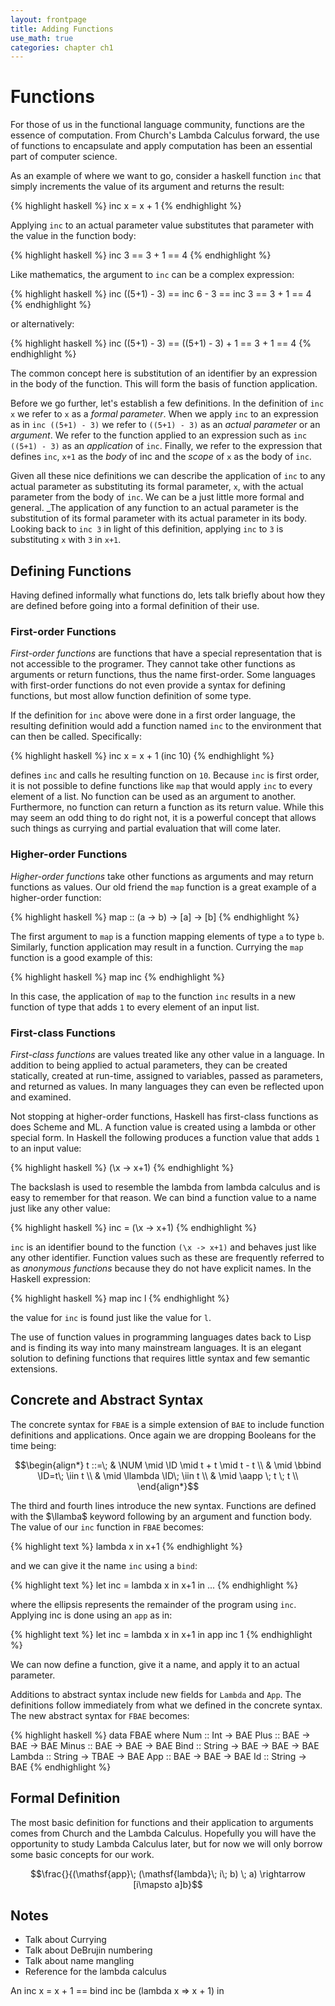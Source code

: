 ```yaml
---
layout: frontpage
title: Adding Functions
use_math: true
categories: chapter ch1
---
```


$$
\newcommand\calc{\mathsf{calc}\;}
\newcommand\parse{\mathsf{parse}\;}
\newcommand\typeof{\mathsf{typeof}\;}
\newcommand\interp{\mathsf{interp}\;}
\newcommand\eval{\mathsf{eval}\;}
\newcommand\NUM{\mathsf{NUM}\;}
\newcommand\ID{\mathsf{ID}\;}
\newcommand\iif{\mathsf{if}\;}
\newcommand\tthen{\;\mathsf{then}\;}
\newcommand\eelse{\;\mathsf{else}\;}
\newcommand\iisZero{\mathsf{isZero}\;}
\newcommand\bbind{\mathsf{bind}\;}
\newcommand\iin{\mathsf{in}\;}
\newcommand\aand{\;\mathsf{\&\&}\;}
\newcommand\lleq{\;\mathtt{<=}\;}
\newcommand\ttrue{\;\mathsf{true}}
\newcommand\ffalse{\;\mathsf{false}}
\newcommand\tnum{\;\mathsf{TNum}}
\newcommand\tbool{\;\mathsf{TBool}}
$$

# Functions

For those of us in the functional language community, functions are the essence of computation.  From Church's Lambda Calculus forward, the use of functions to encapsulate and apply computation  has been an essential part of computer science.

As an example of where we want to go, consider a haskell function `inc`  that simply increments the value of its argument and returns the result:

{% highlight haskell %}
inc x = x + 1
{% endhighlight %}

Applying `inc` to an actual parameter value substitutes that parameter with the value in the function body:

{% highlight haskell %}
inc 3
== 3 + 1
== 4
{% endhighlight %}

Like mathematics, the argument to `inc` can be a complex expression:

{% highlight haskell %}
inc ((5+1) - 3)
== inc 6 - 3
== inc 3
== 3 + 1
== 4
{% endhighlight %}

or alternatively:

{% highlight haskell %}
inc ((5+1) - 3)
== ((5+1) - 3) + 1
== 3 + 1
== 4
{% endhighlight %}

The common concept here is substitution of an identifier by an expression in the body of the function.  This will form the basis of function application.

Before we go further, let's establish a few definitions.  In the definition of `inc x` we refer to `x` as a _formal parameter_.  When we apply `inc` to an expression as in `inc ((5+1) - 3)` we refer to `((5+1) - 3)` as an _actual parameter_ or an _argument_.  We refer to the function applied to an expression such as `inc ((5+1) - 3)` as an _application_ of `inc`.  Finally, we refer to the expression that defines `inc`, `x+1` as the _body_ of inc and the _scope_ of `x` as the body of `inc`.

Given all these nice definitions we can describe the application of `inc` to any actual parameter as substituting its formal parameter, `x`, with the actual parameter from the body of `inc`.  We can be a just little more formal and general.  _The application of any function to an actual parameter is the substitution of its formal parameter with its actual parameter in its body.  Looking back to `inc 3` in light of this definition, applying `inc` to `3` is substituting `x` with `3` in `x+1`.

## Defining Functions

Having defined informally what functions do, lets talk briefly about how they are defined before going into a formal definition of their use.

### First-order Functions

*First-order functions* are functions that have a special representation that is not accessible to the programer.  They cannot take other functions as arguments or return functions, thus the name first-order.  Some languages with first-order functions do not even provide a syntax for defining functions, but most allow function definition of some type.

If the definition for `inc` above were done in a first order language, the resulting definition would add a function named `inc` to the environment that can then be called.  Specifically:

{% highlight haskell %}
inc x = x + 1
(inc 10)
{% endhighlight %}

defines `inc` and calls he resulting function on `10`.  Because `inc` is first order, it is not possible to define functions like `map` that would apply `inc` to every element of a list.  No function can be used as an argument to another.  Furthermore, no function can return a function as its return value.  While this may seem an odd thing to do right not, it is a powerful concept that allows such things as currying and partial evaluation that will come later.

### Higher-order Functions

*Higher-order functions* take other functions as arguments and may return functions as values.  Our old friend the `map` function is a great example of a higher-order function:

{% highlight haskell %}
map :: (a -> b) -> [a] -> [b]
{% endhighlight %}

The first argument to `map` is a function mapping elements of type `a` to type `b`.  Similarly, function application may result in a function.  Currying the `map` function is a good example of this:

{% highlight haskell %}
map inc
{% endhighlight %}

In this case, the application of `map` to the function `inc` results in a new function of type that adds `1` to every element of an input list.

### First-class Functions

*First-class functions* are values treated like any other value in a language.  In addition to being applied to actual parameters, they can be created statically, created at run-time, assigned to variables, passed as parameters, and returned as values.  In many languages they can even be reflected upon and examined.

Not stopping at higher-order functions, Haskell has first-class functions as does Scheme and ML.  A function value is created using a lambda or other special form.  In Haskell the following produces a function value that adds `1` to an input value:

{% highlight haskell %}
	(\x -> x+1)
{% endhighlight %}

The backslash is used to resemble the lambda from lambda calculus and is easy to remember for that reason.  We can bind a function value to a name just like any other value:

{% highlight haskell %}
	inc = (\x -> x+1)
{% endhighlight %}

`inc` is an identifier bound to the function `(\x -> x+1)` and behaves just like any other identifier.  Function values such as these are frequently referred to as *anonymous functions* because they do not have explicit names.  In the Haskell expression:

{% highlight haskell %}
map inc l
{% endhighlight %}

the value for `inc` is found just like the value for `l`.

The use of function values in programming languages dates back to Lisp and is finding its way into many mainstream languages. It is an elegant solution to defining functions that requires little syntax and few semantic extensions.

## Concrete and Abstract Syntax

The concrete syntax for `FBAE` is a simple extension of `BAE` to include function definitions and applications.  Once again we are dropping Booleans for the time being:

$$\begin{align*}
t ::=\; & \NUM \mid \ID \mid t + t \mid t - t \\
	  & \mid \bbind \ID=t\; \iin t \\
	  & \mid \llambda \ID\; \iin t \\
	  & \mid \aapp \; t \; t \\
\end{align*}$$

The third and fourth lines introduce the new syntax.  Functions are defined with the $\llamba$ keyword following by an argument and function body.  The value of our `inc` function in `FBAE` becomes:

{% highlight text %}
lambda x in x+1
{% endhighlight %}

and we can give it the name `inc` using a `bind`:

{% highlight text %}
let inc = lambda x in x+1 in ...
{% endhighlight %}

where the ellipsis represents the remainder of the program using `inc`.  Applying inc is done using an `app` as in:

{% highlight text %}
let inc = lambda x in x+1 in
  app inc 1
{% endhighlight %}

We can now define a function, give it a name, and apply it to an actual parameter.

Additions to abstract syntax include new fields for `Lambda` and `App`.  The definitions follow immediately from what we defined in the concrete syntax.  The new abstract syntax for `FBAE` becomes:

{% highlight haskell %}
data FBAE where
  Num :: Int -> BAE
  Plus :: BAE -> BAE -> BAE
  Minus :: BAE -> BAE -> BAE
  Bind :: String -> BAE -> BAE -> BAE
  Lambda :: String -> TBAE -> BAE
  App :: BAE -> BAE -> BAE
  Id :: String -> BAE
{% endhighlight %}

## Formal Definition

The most basic definition for functions and their application to arguments comes from Church and the Lambda Calculus.  Hopefully you will have the opportunity to study Lambda Calculus later, but for now we will only borrow some basic concepts for our work.

$$\frac{}{(\mathsf{app}\; (\mathsf{lambda}\; i\; b) \; a) \rightarrow [i\mapsto a]b}$$

## Notes
* Talk about Currying
* Talk about DeBrujin numbering
* Talk about name mangling
* Reference for the lambda calculus

An inc x = x + 1 == bind inc be (lambda x => x + 1) in